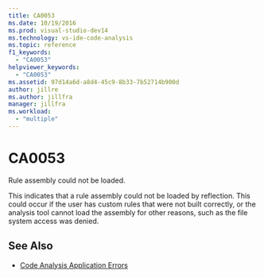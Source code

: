 ```yaml
---
title: CA0053
ms.date: 10/19/2016
ms.prod: visual-studio-dev14
ms.technology: vs-ide-code-analysis
ms.topic: reference
f1_keywords:
  - "CA0053"
helpviewer_keywords:
  - "CA0053"
ms.assetid: 97d14a6d-a8d4-45c9-8b33-7b52714b900d
author: jillre
ms.author: jillfra
manager: jillfra
ms.workload:
  - "multiple"
---
```

# CA0053

Rule assembly could not be loaded.

This indicates that a rule assembly could not be loaded by reflection. This could occur if the user has custom rules that were not built correctly, or the analysis tool cannot load the assembly for other reasons, such as the file system access was denied.

## See Also

- [Code Analysis Application Errors](../code-quality/code-analysis-application-errors.md)
